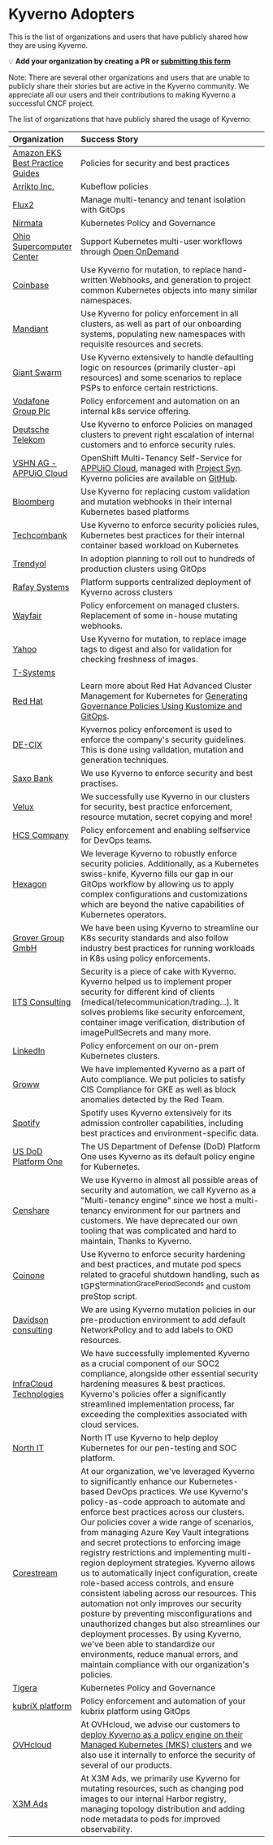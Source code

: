 # Kyverno Adopters

This is the list of organizations and users that have publicly shared how they are using Kyverno.

💡 **Add your organization by creating a PR or [submitting this form](https://forms.gle/K5CApcBAD5D4H1AG8)**

Note: There are several other organizations and users that are unable to publicly share their stories but are active in the Kyverno community. We appreciate all our users and their contributions to making Kyverno a successful CNCF project.

The list of organizations that have publicly shared the usage of Kyverno:

| Organization                                                                                                  | Success Story                                                                                                                                                                                                                |
|:--------------------------------------------------------------------------------------------------------------|:-----------------------------------------------------------------------------------------------------------------------------------------------------------------------------------------------------------------------------|
| [Amazon EKS Best Practice Guides](https://github.com/aws/aws-eks-best-practices/tree/master/policies/kyverno) | Policies for security and best practices                                                                                                                                                                                     |
| [Arrikto Inc.](https://www.arrikto.com)                                                                       | Kubeflow policies                                                                                                                                                                                                            |
| [Flux2](https://github.com/fluxcd/flux2-multi-tenancy#enforce-tenant-isolation)                               | Manage multi-tenancy and tenant isolation with GitOps                                                                                                                                                                        |
| [Nirmata](https://nirmata.com)                                                                                | Kubernetes Policy and Governance                                                                                                                                                                                             |
| [Ohio Supercomputer Center](https://www.osc.edu/)                                                             | Support Kubernetes multi-user workflows through [Open OnDemand](http://openondemand.org/)                                                                                                                                    |
| [Coinbase](https://www.coinbase.com/)                                                                         | Use Kyverno for mutation, to replace hand-written Webhooks, and generation to project common Kubernetes objects into many similar namespaces.                                                                                |
| [Mandiant](https://www.mandiant.com/)                                                                         | Use Kyverno for policy enforcement in all clusters, as well as part of our onboarding systems, populating new namespaces with requisite resources and secrets.                                                               |
| [Giant Swarm](https://www.giantswarm.io/)                                                                     | Use Kyverno extensively to handle defaulting logic on resources (primarily cluster-api resources) and some scenarios to replace PSPs to enforce certain restrictions.                                                        |
| [Vodafone Group Plc](https://www.vodafone.com/)                                                               | Policy enforcement and automation on an internal k8s service offering.                                                                                                                                                       |
| [Deutsche Telekom](https://www.telekom.com/en)                                                                | Use Kyverno to enforce Policies on managed clusters to prevent right escalation of internal customers and to enforce security rules.                                                                                         |
| [VSHN AG - APPUiO Cloud](https://www.vshn.ch/)                                                                | OpenShift Multi-Tenancy Self-Service for [APPUiO Cloud](https://www.appuio.ch), managed with [Project Syn](https://syn.tools). Kyverno policies are available on [GitHub](https://github.com/appuio/component-appuio-cloud). |
| [Bloomberg](https://www.techatbloomberg.com/)                                                                 | Use Kyverno for replacing custom validation and mutation webhooks in their internal Kubernetes based platforms                                                                                                               |
| [Techcombank](https://www.techcombank.com.vn/trang-chu)                                                       | Use Kyverno to enforce security policies rules, Kubernetes best practices for their internal container based workload on Kubernetes                                                                                          |
| [Trendyol](https://www.trendyol.com)                                                                          | In adoption planning to roll out to hundreds of production clusters using GitOps                                                                                                                                             |
| [Rafay Systems](https://rafay.co/)                                                                            | Platform supports centralized deployment of Kyverno across clusters                                                                                                                                                          |
| [Wayfair](https://wayfair.com)                                                                                | Policy enforcement on managed clusters. Replacement of some in-house mutating webhooks.                                                                                                                                      |
| [Yahoo](https://www.yahoo.com/)                                                                               | Use Kyverno for mutation, to replace image tags to digest and also for validation for checking freshness of images.                                                                                                          |
| [T-Systems](https://www.t-systems.com)                                                                        |                                                                                                                                                                                                                              |
| [Red Hat](https://www.redhat.com)                                                                             | Learn more about Red Hat Advanced Cluster Management for Kubernetes for [Generating Governance Policies Using Kustomize and GitOps](https://cloud.redhat.com/blog/generating-governance-policies-using-kustomize-and-gitops).|
| [DE-CIX](https://www.de-cix.net)                                                                              | Kyvernos policy enforcement is used to enforce the company's security guidelines. This is done using validation, mutation and generation techniques.                                                                        |
| [Saxo Bank](https://www.home.saxo/)                                                                           | We use Kyverno to enforce security and best practises.                                                                                                                                                                      |
| [Velux](https://www.velux.com/)                                                                               | We successfully use Kyverno in our clusters for security, best practice enforcement, resource mutation, secret copying and more!                                                                                             |
| [HCS Company](https://www.hcs-company.com/)                                                                   | Policy enforcement and enabling selfservice for DevOps teams.                                                                                                                                                                |
| [Hexagon](https://hexagon.com/)                                                                               | We leverage Kyverno to robustly enforce security policies. Additionally, as a Kubernetes swiss-knife, Kyverno fills our gap in our GitOps workflow by allowing us to apply complex configurations and customizations which are beyond the native capabilities of Kubernetes operators. |
| [Grover Group GmbH](https://www.grover.com)                                                                   | We have been using Kyverno to streamline our K8s security standards and also follow industry best practices for running workloads in K8s using policy enforcements.                                                          |
| [IITS Consulting](https://iits-consulting.de/)                                                                | Security is a piece of cake with Kyverno. Kyverno helped us to implement proper security for different kind of clients (medical/telecommunication/trading...). It solves problems like security enforcement, container image verification, distribution of imagePullSecrets and many more. |
| [LinkedIn](https://www.linkedin.com/)                                                                | Policy enforcement on our on-prem Kubernetes clusters. |
| [Groww](https://groww.in/) | We have implemented Kyverno as a part of Auto compliance. We put policies to satisfy CIS Compliance for GKE as well as block anomalies detected by the Red Team. |
| [Spotify](https://www.cncf.io/announcements/2023/11/08/cloud-native-computing-foundation-presents-the-top-end-user-award-to-spotify/) | Spotify uses Kyverno extensively for its admission controller capabilities, including best practices and environment-specific data. |
| [US DoD Platform One](https://p1.dso.mil/) |  The US Department of Defense (DoD) Platform One uses Kyverno as its default policy engine for Kubernetes. |
| [Censhare](https://www.censhare.com/) | We use Kyverno in almost all possible areas of security and automation, we call Kyverno as a "Multi-tenancy engine" since we host a multi-tenancy environment for our partners and customers. We have deprecated our own tooling that was complicated and hard to maintain, Thanks to Kyverno.  |
| [Coinone](https://coinone.co.kr) | Use Kyverno to enforce security hardening and best practices, and mutate pod specs related to graceful shutdown handling, such as tGPS<sup>terminationGracePeriodSeconds</sup> and custom preStop script. |
| [Davidson consulting](https://www.davidson.group) | We are using Kyverno mutation policies in our pre-production environment to add default NetworkPolicy and to add labels to OKD resources. | 
| [InfraCloud Technologies](https://www.infracloud.io/) | We have successfully implemented Kyverno as a crucial component of our SOC2 compliance, alongside other essential security hardening measures & best practices. Kyverno's policies offer a significantly streamlined implementation process, far exceeding the complexities associated with cloud services. | 
| [North IT](https://www.northit.co.uk/) | North IT use Kyverno to help deploy Kubernetes for our pen-testing and SOC platform. | 
| [Corestream](https://corp.corestream.com/) | At our organization, we've leveraged Kyverno to significantly enhance our Kubernetes-based DevOps practices. We use Kyverno's policy-as-code approach to automate and enforce best practices across our clusters. Our policies cover a wide range of scenarios, from managing Azure Key Vault integrations and secret protections to enforcing image registry restrictions and implementing multi-region deployment strategies. Kyverno allows us to automatically inject configuration, create role-based access controls, and ensure consistent labeling across our resources. This automation not only improves our security posture by preventing misconfigurations and unauthorized changes but also streamlines our deployment processes. By using Kyverno, we've been able to standardize our environments, reduce manual errors, and maintain compliance with our organization's policies. |
| [Tigera](https://www.tigera.io/) | Kubernetes Policy and Governance |
| [kubriX platform](kubrix.io) | Policy enforcement and automation of your kubrix platform using GitOps |
| [OVHcloud](https://www.ovhcloud.com/) | At OVHcloud, we advise our customers to [deploy Kyverno as a policy engine on their Managed Kubernetes (MKS) clusters](https://help.ovhcloud.com/csm/en-gb-public-cloud-kubernetes-install-kyverno?id=kb_article_view&sysparm_article=KB0049839) and we also use it internally to enforce the security of several of our products. |
| [X3M Ads](https://x3mads.com/) | At X3M Ads, we primarily use Kyverno for mutating resources, such as changing pod images to our internal Harbor registry, managing topology distribution and adding node metadata to pods for improved observability. |
<!-- append the line below to the table
| [name](URL) | brief description of how you are using Kyverno | 
-->
